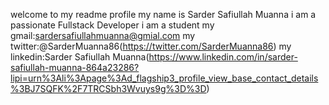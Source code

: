 welcome to my readme profile
my name is Sarder Safiullah Muanna
i am a passionate Fullstack Developer 
i am a student 
my gmail:sardersafiullahmuanna@gmial.com
my twitter:@SarderMuanna86(https://twitter.com/SarderMuanna86)
my linkedin:Sarder Safiullah Muanna(https://www.linkedin.com/in/sarder-safiullah-muanna-864a23286?lipi=urn%3Ali%3Apage%3Ad_flagship3_profile_view_base_contact_details%3BJ7SQFK%2F7TRCSbh3Wvuys9g%3D%3D)

